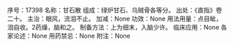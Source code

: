 序号：17398
名称：甘石散
组成：绿炉甘石、乌贼骨各等分。
出处：《直指》卷二十。
主治：眼风，流泪不止。
加减：None
功效：None
用法用量：点目眦，泪自收。2药燥，脑和之。
制备方法：上为细末，入脑少许。
临床应用：None
各家论述：None
用药禁忌：None
附注：None
